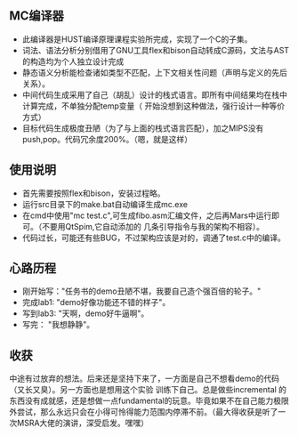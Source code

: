 ## MC编译器
- 此编译器是HUST编译原理课程实验所完成，实现了一个C的子集。
- 词法、语法分析分别借用了GNU工具flex和bison自动转成C源码，文法与AST的构造均为个人独立设计完成
- 静态语义分析能检查诸如类型不匹配，上下文相关性问题（声明与定义的先后关系）。
- 中间代码生成采用了自己（胡乱）设计的栈式语言。即所有中间结果均在栈中计算完成，不单独分配temp变量（
  开始没想到这种做法，强行设计一种等价方式）
- 目标代码生成极度丑陋（为了与上面的栈式语言匹配），加之MIPS没有push,pop。代码冗余度200%。（嗯，就是这样）

## 使用说明
- 首先需要按照flex和bison，安装过程略。
- 运行src目录下的make.bat自动编译生成mc.exe
- 在cmd中使用"mc test.c",可生成fibo.asm汇编文件，之后再Mars中运行即可。（不要用QtSpim,它自动添加的
  几条引导指令与我的架构不相容）。
- 代码过长，可能还有些BUG，不过架构应该是对的，调通了test.c中的编译。

## 心路历程
- 刚开始写："任务书的demo丑陋不堪，我要自己造个强百倍的轮子。"  
- 完成lab1: "demo好像功能还不错的样子"。  
- 写到lab3: "天啊，demo好牛逼啊"。  
- 写完：    "我想静静"。  

## 收获
中途有过放弃的想法。后来还是坚持下来了，一方面是自己不想看demo的代码（又长又臭）。另一方面也是想用这个实验
训练下自己。总是做些incremental 的东西没有成就感，还是想做一点fundamental的玩意。毕竟如果不在自己能力极限
外尝试，那么永远只会在小得可怜得能力范围内停滞不前。（最大得收获是听了一次MSRA大佬的演讲，深受启发。嘿嘿）